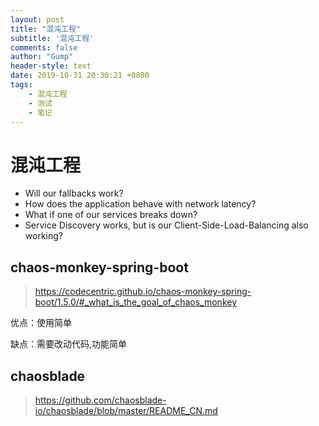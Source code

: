 ```yaml
---
layout: post
title: "混沌工程"
subtitle: '混沌工程'
comments: false
author: "Gump"
header-style: text
date: 2019-10-31 20:30:21 +0800
tags:
    - 混沌工程
	- 测试
    - 笔记
---
```


# 混沌工程

- Will our fallbacks work?
- How does the application behave with network latency?
- What if one of our services breaks down?
- Service Discovery works, but is our Client-Side-Load-Balancing also working?

## chaos-monkey-spring-boot

> https://codecentric.github.io/chaos-monkey-spring-boot/1.5.0/#_what_is_the_goal_of_chaos_monkey

优点：使用简单

缺点：需要改动代码,功能简单

## chaosblade

> https://github.com/chaosblade-io/chaosblade/blob/master/README_CN.md

